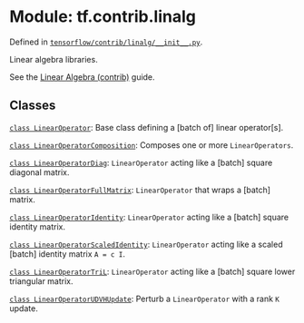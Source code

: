 <div itemscope itemtype="http://developers.google.com/ReferenceObject">
<meta itemprop="name" content="tf.contrib.linalg" />
</div>

# Module: tf.contrib.linalg



Defined in [`tensorflow/contrib/linalg/__init__.py`](https://www.tensorflow.org/code/tensorflow/contrib/linalg/__init__.py).

Linear algebra libraries.

See the [Linear Algebra (contrib)](../../../../api_guides/python/contrib.linalg.md) guide.


## Classes

[`class LinearOperator`](../../tf/contrib/linalg/LinearOperator.md): Base class defining a [batch of] linear operator[s].

[`class LinearOperatorComposition`](../../tf/contrib/linalg/LinearOperatorComposition.md): Composes one or more `LinearOperators`.

[`class LinearOperatorDiag`](../../tf/contrib/linalg/LinearOperatorDiag.md): `LinearOperator` acting like a [batch] square diagonal matrix.

[`class LinearOperatorFullMatrix`](../../tf/contrib/linalg/LinearOperatorFullMatrix.md): `LinearOperator` that wraps a [batch] matrix.

[`class LinearOperatorIdentity`](../../tf/contrib/linalg/LinearOperatorIdentity.md): `LinearOperator` acting like a [batch] square identity matrix.

[`class LinearOperatorScaledIdentity`](../../tf/contrib/linalg/LinearOperatorScaledIdentity.md): `LinearOperator` acting like a scaled [batch] identity matrix `A = c I`.

[`class LinearOperatorTriL`](../../tf/contrib/linalg/LinearOperatorTriL.md): `LinearOperator` acting like a [batch] square lower triangular matrix.

[`class LinearOperatorUDVHUpdate`](../../tf/contrib/linalg/LinearOperatorUDVHUpdate.md): Perturb a `LinearOperator` with a rank `K` update.

